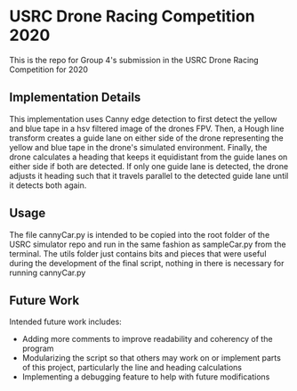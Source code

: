 # USRC Drone Racing Competition 2020

This is the repo for Group 4's submission in the USRC Drone Racing Competition for 2020

## Implementation Details

This implementation uses Canny edge detection to first detect the yellow and blue tape in a hsv filtered image of the drones FPV. Then, a Hough line transform creates a guide lane on either side of the drone representing the yellow and blue tape in the drone's simulated environment. Finally, the drone calculates a heading that keeps it equidistant from the guide lanes on either side if both are detected. If only one guide lane is detected, the drone adjusts it heading such that it travels parallel to the detected guide lane until it detects both again.

## Usage

The file cannyCar.py is intended to be copied into the root folder of the USRC simulator repo and run in the same fashion as sampleCar.py from the terminal. The utils folder just contains bits and pieces that were useful during the development of the final script, nothing in there is necessary for running cannyCar.py 


## Future Work

Intended future work includes:
- Adding more comments to improve readability and coherency of the program
- Modularizing the script so that others may work on or implement parts of this project, particularly the line and heading calculations
- Implementing a debugging feature to help with future modifications  
